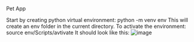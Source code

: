 Pet App

Start by creating python virtual environment: 
python -m venv env
This will create an env folder in the current directory. To activate the environment: 
source env/Scripts/avtivate
It should look like this: 
![image](https://github.com/pineapplepeachypie/pet_app/assets/126367511/94fe468f-ed30-493a-8bba-a68849de3998)

